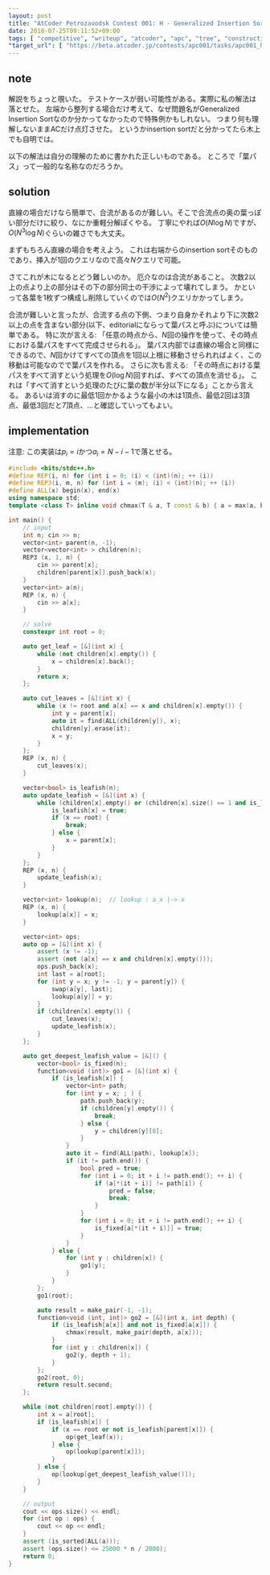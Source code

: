 ```yaml
---
layout: post
title: "AtCoder Petrozavodsk Contest 001: H - Generalized Insertion Sort"
date: 2018-07-25T09:11:52+09:00
tags: [ "competitive", "writeup", "atcoder", "apc", "tree", "construction" ]
"target_url": [ "https://beta.atcoder.jp/contests/apc001/tasks/apc001_h" ]
---
```


## note

解説をちょっと覗いた。
テストケースが弱い可能性がある。実際に私の解法は落とせた。
左端から整列する場合だけ考えて、なぜ問題名がGeneralized Insertion Sortなのか分かってなかったので特殊例かもしれない。
つまり何も理解しないままACだけ点灯させた。
というかinsertion sortだと分かってたら木上でも自明では。

以下の解法は自分の理解のために書かれた正しいものである。
ところで「葉パス」って一般的な名称なのだろうか。

## solution

直線の場合だけなら簡単で、合流があるのが難しい。そこで合流点の奥の葉っぽい部分だけに絞り、なにか重軽分解ぽくやる。
丁寧にやれば$O(N \log N)$ですが、$O(N^3 \log N)$ぐらいの雑さでも大丈夫。

まずもちろん直線の場合を考えよう。
これは右端からのinsertion sortそのものであり、挿入が$1$回のクエリなので高々$N$クエリで可能。

さてこれが木になるとどう難しいのか。
厄介なのは合流があること。
次数$2$以上の点より上の部分はその下の部分同士の干渉によって壊れてしまう。
かといって各葉を$1$枚ずつ構成し削除していくのでは$O(N^2)$クエリかかってしまう。

合流が難しいと言ったが、合流する点の下側、つまり自身かそれより下に次数$2$以上の点を含まない部分(以下、editorialにならって葉パスと呼ぶ)については簡単である。
特に次が言える: 「任意の時点から、$N$回の操作を使って、その時点における葉パスをすべて完成させられる」。
葉パス内部では直線の場合と同様にできるので、$N$回かけてすべての頂点を$1$回以上根に移動させられればよく、この移動は可能なのでで葉パスを作れる。
さらに次も言える: 「その時点における葉パスをすべて消すという処理を$O(\log N)$回すれば、すべての頂点を消せる」。
これは「すべて消すという処理のたびに葉の数が半分以下になる」ことから言える。
あるいは消すのに最低$1$回かかるような最小の木は$1$頂点、最低$2$回は$3$頂点、最低$3$回だと$7$頂点、$\dots$と確認していってもよい。

## implementation

注意: この実装は$p_i = i$かつ$a_i = N - i - 1$で落とせる。

``` c++
#include <bits/stdc++.h>
#define REP(i, n) for (int i = 0; (i) < (int)(n); ++ (i))
#define REP3(i, m, n) for (int i = (m); (i) < (int)(n); ++ (i))
#define ALL(x) begin(x), end(x)
using namespace std;
template <class T> inline void chmax(T & a, T const & b) { a = max(a, b); }

int main() {
    // input
    int n; cin >> n;
    vector<int> parent(n, -1);
    vector<vector<int> > children(n);
    REP3 (x, 1, n) {
        cin >> parent[x];
        children[parent[x]].push_back(x);
    }
    vector<int> a(n);
    REP (x, n) {
        cin >> a[x];
    }

    // solve
    constexpr int root = 0;

    auto get_leaf = [&](int x) {
        while (not children[x].empty()) {
            x = children[x].back();
        }
        return x;
    };

    auto cut_leaves = [&](int x) {
        while (x != root and a[x] == x and children[x].empty()) {
            int y = parent[x];
            auto it = find(ALL(children[y]), x);
            children[y].erase(it);
            x = y;
        }
    };
    REP (x, n) {
        cut_leaves(x);
    }

    vector<bool> is_leafish(n);
    auto update_leafish = [&](int x) {
        while (children[x].empty() or (children[x].size() == 1 and is_leafish[children[x][0]])) {
            is_leafish[x] = true;
            if (x == root) {
                break;
            } else {
                x = parent[x];
            }
        }
    };
    REP (x, n) {
        update_leafish(x);
    }

    vector<int> lookup(n);  // lookup : a_x |-> x
    REP (x, n) {
        lookup[a[x]] = x;
    }

    vector<int> ops;
    auto op = [&](int x) {
        assert (x != -1);
        assert (not (a[x] == x and children[x].empty()));
        ops.push_back(x);
        int last = a[root];
        for (int y = x; y != -1; y = parent[y]) {
            swap(a[y], last);
            lookup[a[y]] = y;
        }
        if (children[x].empty()) {
            cut_leaves(x);
            update_leafish(x);
        }
    };

    auto get_deepest_leafish_value = [&]() {
        vector<bool> is_fixed(n);
        function<void (int)> go1 = [&](int x) {
            if (is_leafish[x]) {
                vector<int> path;
                for (int y = x; ; ) {
                    path.push_back(y);
                    if (children[y].empty()) {
                        break;
                    } else {
                        y = children[y][0];
                    }
                }
                auto it = find(ALL(path), lookup[x]);
                if (it != path.end()) {
                    bool pred = true;
                    for (int i = 0; it + i != path.end(); ++ i) {
                        if (a[*(it + i)] != path[i]) {
                            pred = false;
                            break;
                        }
                    }
                    for (int i = 0; it + i != path.end(); ++ i) {
                        is_fixed[a[*(it + i)]] = true;
                    }
                }
            } else {
                for (int y : children[x]) {
                    go1(y);
                }
            }
        };
        go1(root);

        auto result = make_pair(-1, -1);
        function<void (int, int)> go2 = [&](int x, int depth) {
            if (is_leafish[a[x]] and not is_fixed[a[x]]) {
                chmax(result, make_pair(depth, a[x]));
            }
            for (int y : children[x]) {
                go2(y, depth + 1);
            }
        };
        go2(root, 0);
        return result.second;
    };

    while (not children[root].empty()) {
        int x = a[root];
        if (is_leafish[x]) {
            if (x == root or not is_leafish[parent[x]]) {
                op(get_leaf(x));
            } else {
                op(lookup[parent[x]]);
            }
        } else {
            op(lookup[get_deepest_leafish_value()]);
        }
    }

    // output
    cout << ops.size() << endl;
    for (int op : ops) {
        cout << op << endl;
    }
    assert (is_sorted(ALL(a)));
    assert (ops.size() <= 25000 * n / 2000);
    return 0;
}
```
